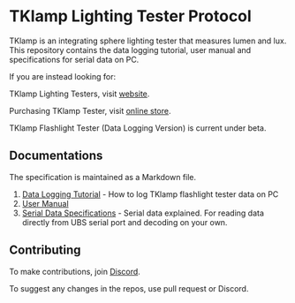 # TKlamp Lighting Tester Protocol

TKlamp is an integrating sphere lighting tester that measures lumen and lux. This repository contains the data logging tutorial, user manual and specifications for serial data on PC. 

If you are instead looking for:

TKlamp Lighting Testers, visit [website](https://tklamp.co).

Purchasing TKlamp Tester, visit [online store](https://www.tklamp.co/order-online).

TKlamp Flashlight Tester (Data Logging Version) is current under beta. 

## Documentations

The specification is maintained as a Markdown file. 
1. [Data Logging Tutorial]() - How to log TKlamp flashlight tester data on PC
2. [User Manual]() 
3. [Serial Data Specifications](docs/serialoutput.mkd) - Serial data explained. For reading data directly from UBS serial port and decoding on your own.

## Contributing 
To make contributions, join [Discord](https://discord.gg/6RaazMqn6W).

To suggest any changes in the repos, use pull request or Discord.
